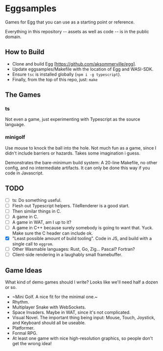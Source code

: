 # Eggsamples

Games for Egg that you can use as a starting point or reference.

Everything in this repository -- assets as well as code -- is in the public domain.

## How to Build

- Clone and build Egg [https://github.com/aksommerville/egg].
- Update eggsamples/Makefile with the location of Egg and WASI-SDK.
- Ensure `tsc` is installed globally (`npm i -g typescript`).
- Finally, from the top of this repo, just: `make`

## The Games

### ts

Not even a game, just experimenting with Typescript as the source language.

### minigolf

Use mouse to knock the ball into the hole.
Not much fun as a game, since I didn't include barriers or hazards. Takes some imagination i guess.

Demonstrates the bare-minimum build system: A 20-line Makefile, no other config, and no intermediate artifacts.
It can only be done this way if you code in Javascript.

## TODO

- [ ] ts: Do something useful.
- [ ] Flesh out Typescript helpers. TileRenderer is a good start.
- [ ] Then similar things in C.
- [ ] A game in C.
- [ ] A game in WAT, am I up to it?
- [ ] A game in C++ because surely somebody is going to want that. Yuck. Make sure the C header can include ok.
- [x] "Least possible amount of build tooling". Code in JS, and build with a single call to `eggrom`.
- [ ] Other Wasmable languages: Rust, Go, Zig... Pascal? Fortran?
- [ ] Client-side rendering in a laughably small framebuffer.

## Game Ideas

What kind of demo games should I write? Looks like we'll need half a dozen or so.

- ~Mini Golf. A nice fit for the minimal one.~
- Rhythm.
- Multiplayer Snake with WebSockets.
- Space Invaders. Maybe in WAT, since it's not complicated.
- Visual Novel. The important thing being input: Mouse, Touch, Joystick, and Keyboard should all be useable.
- Platformer.
- Formal RPG.
- At least one game with nice high-resolution graphics, so people don't get the wrong idea!
